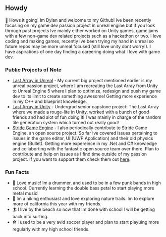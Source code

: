 ## Howdy 

<!--
**dloe/dloe** is a ✨ _special_ ✨ repository because its `README.md` (this file) appears on your GitHub profile.

Here are some ideas to get you started:

- 🔭 I’m currently working on ...
- 🌱 I’m currently learning ...
- 👯 I’m looking to collaborate on ...
- 🤔 I’m looking for help with ...
- 💬 Ask me about ...
- 📫 How to reach me: ...
- 😄 Pronouns: ...
- ⚡ Fun fact: ...
-->

👋 Hows it going! Im Dylan and welcome to my Github! Ive been recently focusing on my game dev passion project in unreal engine but if you look through past projects Ive mainly either worked on Unity games, game jams with a few non-game dev related projects such as a hackathon or two. I love coding and making games, recently Ive been trying my hand in unreal so future repos may be more unreal focused (still love unity dont worry!). I have aspirations of one day finding a careering doing what I love with game dev.

### Public Projects of Note
- [Last Array in Unreal](https://github.com/dloe/TheLastArray_UnrealPort) - My current big project mentioned earlier is my unreal passion project, where I am recreating the Last Array from Unity to Unreal Engine 5 where I plan to optimize, redesign and push my game dev to its limit to create something awesome! Getting more experience in my C++ and blueprint knowledge.
- [Last Array in Unity](https://github.com/dloe/TheLastArray) - Undergrad senior capstone project: The Last Array where we made a rouge-lite in Unity, worked with a bunch of good friends and had alot of fun doing it! I was mainly in charge of the random tile generation system which turned out really good!
- [Stride Game Engine](https://github.com/stride3d/stride/commits?author=dloe) - I also periodically contribute to Stride Game Engine, an open source project. So far Ive covered issues pertaining to issues in the game editor, UI (UWP Application) and their old physics engine (Bullet). Getting more expereince in my .Net and C# knowledge and collaborting with the fantastic open source team over there. Plan to contribute and help on issues as I find time outside of my passion project. If you want to support them check them out [here](https://www.stride3d.net/). 

### Fun Facts
- 🥁 Love music! Im a drummer, and used to be in a few punk bands in high school. Currently learning the double bass petal to start playing more metal music!
- 🥾 Im a hiking enthusiast and love exploring nature trails. Im to explore more of california this year with my friends.
- 🏄 I live by the beach so now that Im done with school I will be getting back into surfing.
- ⚽ I used to be a very avid soccer player and plan to start playuing more regularly with my high school friends.
